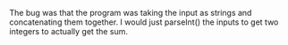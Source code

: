 The bug was that the program was taking the input as strings and concatenating them together.  I would just parseInt() the inputs to get two integers to actually get the sum.